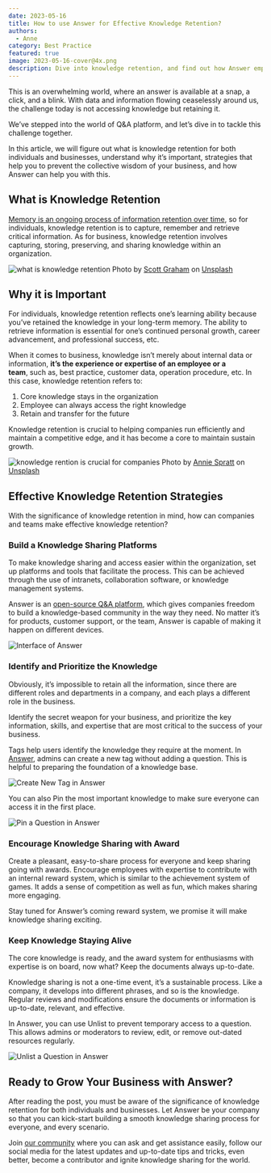 ```yaml
---
date: 2023-05-16
title: How to use Answer for Effective Knowledge Retention?
authors:
  - Anne
category: Best Practice
featured: true
image: 2023-05-16-cover@4x.png
description: Dive into knowledge retention, and find out how Answer empowers your internal knowledge base.
---
```


This is an overwhelming world, where an answer is available at a snap, a click, and a blink. With data and information flowing ceaselessly around us, the challenge today is not accessing knowledge but retaining it.

We’ve stepped into the world of Q&A platform, and let’s dive in to tackle this challenge together.

In this article, we will figure out what is knowledge retention for both individuals and businesses, understand why it’s important, strategies that help you to prevent the collective wisdom of your business, and how Answer can help you with this.

## What is Knowledge Retention

 [Memory is an ongoing process of information retention over time](https://bokcenter.harvard.edu/how-memory-works), so for individuals, knowledge retention is to capture, remember and retrieve critical information. As for business, knowledge retention involves capturing, storing, preserving, and sharing knowledge within an organization.

![what is knowledge retention](knowledgeretention1.jpg) Photo by [Scott Graham](https://unsplash.com/@homajob?utm_source=unsplash&utm_medium=referral&utm_content=creditCopyText) on [Unsplash](https://unsplash.com/photos/5fNmWej4tAA?utm_source=unsplash&utm_medium=referral&utm_content=creditCopyText)

## Why it is Important

For individuals, knowledge retention reflects one’s learning ability because you’ve retained the knowledge in your long-term memory. The ability to retrieve information is essential for one’s continued personal growth, career advancement, and professional success, etc.

When it comes to business, knowledge isn’t merely about internal data or information, **it’s the experience or expertise of an employee or a team**, such as, best practice, customer data, operation procedure, etc. In this case, knowledge retention refers to:

1. Core knowledge stays in the organization
2. Employee can always access the right knowledge
3. Retain and transfer for the future

Knowledge retention is crucial to helping companies run efficiently and maintain a competitive edge, and it has become a core to maintain sustain growth.

![knowledge rention is crucial for companies](knowledgeretention2.jpg) Photo by [Annie Spratt](https://unsplash.com/@anniespratt?utm_source=unsplash&utm_medium=referral&utm_content=creditCopyText) on [Unsplash](https://unsplash.com/photos/QckxruozjRg?utm_source=unsplash&utm_medium=referral&utm_content=creditCopyText)

## Effective Knowledge Retention Strategies

With the significance of knowledge retention in mind, how can companies and teams make effective knowledge retention?

### Build a Knowledge Sharing Platforms

To make knowledge sharing and access easier within the organization, set up platforms and tools that facilitate the process. This can be achieved through the use of intranets, collaboration software, or knowledge management systems.

Answer is an [open-source Q&A platform](https://github.com/apache/answer), which gives companies freedom to build a knowledge-based community in the way they need. No matter it’s for products, customer support, or the team, Answer is capable of making it happen on different devices.

![Interface of Answer](knowledgeretention3.png)

### Identify and Prioritize the Knowledge

Obviously, it’s impossible to retain all the information, since there are different roles and departments in a company, and each plays a different role in the business.

Identify the secret weapon for your business, and prioritize the key information, skills, and expertise that are most critical to the success of your business.

Tags help users identify the knowledge they require at the moment. In [Answer](https://meta.answer.dev/questions/D1V8/how-to-create-some-tags-without-add-question), admins can create a new tag without adding a question. This is helpful to preparing the foundation of a knowledge base.

![Create New Tag in Answer](knowledgeretention4.png)

You can also Pin the most important knowledge to make sure everyone can access it in the first place.

![Pin a Question in Answer](knowledgeretention5.gif)

### Encourage Knowledge Sharing with Award

Create a pleasant, easy-to-share process for everyone and keep sharing going with awards. Encourage employees with expertise to contribute with an internal reward system, which is similar to the achievement system of games. It adds a sense of competition as well as fun, which makes sharing more engaging.

Stay tuned for Answer’s coming reward system, we promise it will make knowledge sharing exciting.

### Keep Knowledge Staying Alive

The core knowledge is ready, and the award system for enthusiasms with expertise is on board, now what? Keep the documents always up-to-date.

Knowledge sharing is not a one-time event, it’s a sustainable process. Like a company, it develops into different phrases, and so is the knowledge. Regular reviews and modifications ensure the documents or information is up-to-date, relevant, and effective.

In Answer, you can use Unlist to prevent temporary access to a question. This allows admins or moderators to review, edit, or remove out-dated resources regularly.

![Unlist a Question in Answer](knowledgeretention6.gif)

## Ready to Grow Your Business with Answer?

After reading the post, you must be aware of the significance of knowledge retention for both individuals and businesses. Let Answer be your company so that you can kick-start building a smooth knowledge sharing process for everyone, and every scenario.

Join [our community](https://meta.answer.dev/) where you can ask and get assistance easily, follow our social media for the latest updates and up-to-date tips and tricks, even better, become a contributor and ignite knowledge sharing for the world.
